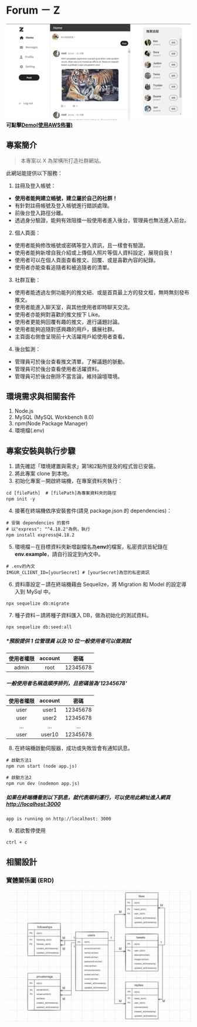 # Forum － Z
![image](public/images/homepage.png)
**可點擊[Demo(使用AWS佈署)](http://z-dev.ap-northeast-1.elasticbeanstalk.com/signin)**

## 專案簡介
> 本專案以 X 為架構所打造社群網站。

此網站能提供以下服務：
1. 註冊及登入帳號：
  - **使用者能夠建立帳號，建立屬於自己的社群！**
  - 有針對註冊帳號及登入帳號進行錯誤處理。
  - 前後台登入路徑分離。
  - 透過身分驗證，能夠有效阻擋一般使用者進入後台，管理員也無法進入前台。
2. 個人頁面：
  - 使用者能夠修改帳號或密碼等登入資訊，且一樣會有驗證。
  - 使用者能夠新增自我介紹或上傳個人照片等個人資料設定，展現自我！
  - 使用者可以在個人頁面查看推文、回覆、或是喜歡內容的紀錄。
  - 使用者亦能查看追隨者和被追隨者的清單。
3. 社群互動：
  - 使用者能透過左側功能列的推文紐、或是首頁最上方的發文框，無時無刻發布推文。
  - 使用者能進入聊天室，與其他使用者即時聊天交流。
  - 使用者亦能夠對喜歡的推文按下 Like。
  - 使用者更能夠回覆有趣的推文，進行議題討論。
  - 使用者能夠追隨對感興趣的用戶，擴展社群。
  - 主頁面右側會呈現前十大活躍用戶給使用者查看。
4. 後台監測：
  - 管理員可於後台查看推文清單，了解議題的脈動。
  - 管理員可於後台查看使用者活躍資料。
  - 管理員可於後台刪除不當言論，維持論壇環境。

## 環境需求與相關套件
1. Node.js
2. MySQL (MySQL Workbench 8.0)
3. npm(Node Package Manager)
4. 環境檔(.env)

## 專案安裝與執行步驟
1. 請先確認「環境建置與需求」第1和2點所提及的程式皆已安裝。
2. 將此專案 clone 到本地。
3. 初始化專案－開啟終端機，在專案資料夾執行：
  ```
  cd [filePath]  # [filePath]為專案資料夾的路徑
  npm init -y
  ```
4. 接著在終端機依序安裝套件(請見 package.json 的 dependencies)：
  ```
  # 安裝 dependencies 的套件
  # 以"express": "^4.18.2"為例，執行
  npm install express@4.18.2
  ```
5. 環境檔－在目標資料夾新增副檔名為**env**的檔案，私密資訊皆紀錄在**env.example**，請自行設定到內文中。
  ```
  # .env的內文
  IMGUR_CLIENT_ID=[yourSecret] # [yourSecret]為您的私密資訊
  ```
6. 資料庫設定－請在終端機藉由 Sequelize，將 Migration 和 Model 的設定導入到 MySql 中。
  ```
  npx sequelize db:migrate
  ```
7. 種子資料－請將種子資料匯入 DB，做為初始化的測試資料。
  ```
  npx sequelize db:seed:all
  ```
  ##### *預設提供 1 位管理員 以及 10 位一般使用者可以做測試
  | 使用者權限 | account | 密碼 |
  | :---: | :---: | :---: |
  | admin | root | 12345678 |

  ##### 一般使用者名稱造順序排列，且密碼皆為'12345678'
  | 使用者權限 | account | 密碼 |
  | :---: | :---: | :---: |
  | user | user1 | 12345678 |
  | user | user2 | 12345678 |
  | ... | ... | ... |
  | user | user10 | 12345678 |

8. 在終端機啟動伺服器，成功或失敗皆會有通知訊息。
  ```
  # 啟動方法1
  npm run start (node app.js)
  ```
  ```
  # 啟動方法2
  npm run dev (nodemon app.js)
  ```
  ##### 如果在終端機看到以下訊息，就代表順利運行，可以使用此網址進入網頁[http://localhost:3000](http://localhost:3000)
  ```
  app is running on http://localhost: 3000
  ```
9. 若欲暫停使用
  ```
  ctrl + c
  ```

## 相關設計
### 實體關係圖 (ERD)
![image](public/images/ERD_z.png)